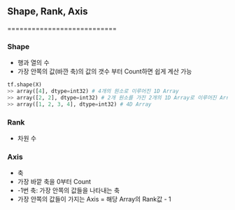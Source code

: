 ## Shape, Rank, Axis
===========================
### Shape
* 행과 열의 수
* 가장 안쪽의 값(바깐 축)의 값의 갯수 부터 Count하면 쉽게 계산 가능

```python
tf.shape(X)
>> array([4], dtype=int32) # 4개의 원소로 이루어진 1D Array
>> array([2, 2], dtype=int32) # 2개 원소를 가진 2개의 1D Array로 이루어진 Array (2차원 배열)
>> array([1, 2, 3, 4], dtype=int32) # 4D Array
```

### Rank
* 차원 수

### Axis
* 축
* 가장 바깥 축을 0부터 Count
* -1번 축: 가장 안쪽의 값들을 나타내는 축
* 가장 안쪽의 값들이 가지는 Axis = 해당 Array의 Rank값 - 1